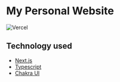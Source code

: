 # My Personal Website

![Vercel](http://therealsujitk-vercel-badge.vercel.app/?app=igorzimmermann)

## Technology used

- [Next.js](https://nextjs.org)
- [Typescript](https://www.typescriptlang.org)
- [Chakra UI](https://chakra-ui.com)
